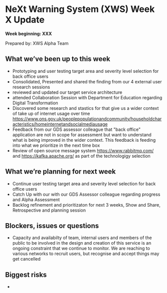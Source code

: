 # NeXt Warning System (XWS) Week X Update
**Week beginning: XXX** 

Prepared by: XWS Alpha Team

## What we’ve been up to this week

* Prototyping and user testing target area and severity level selection for back office users
* Consolidated, Presented and shared the finding from our 4 external user research sessions
* reviewed and updated our target service architecture
* attended Collaboration Session with Department for Education regarding Digital Transformation
* Discovered some research and stastics for that give us a wider context of take up of internet usage over time https://www.ons.gov.uk/peoplepopulationandcommunity/householdcharacteristics/homeinternetandsocialmediausage
* Feedback from our GDS assessor colleague that "back office" application are not in scope for assessment but want to understand what is being improved in the wider context.  This feedback is feeding into what we prioritize in the next time box
* Review of open source message system https://www.rabbitmq.com/ and https://kafka.apache.org/ as part of the technologigy selection


## What we’re planning for next week

* Continue user testing target area and severity level selection for back office users
* Catch Up with our with our GDS Assessor colleague regarding progress and Alpha Assessment
* Backlog refinement and prioritizaton for next 3 weeks, Show and Share, Retrospective and planning session


## Blockers, issues or questions

* Capacity and availabilty of team, internal users and members of the public to be involved in the design and creation of this service is an ongoing constraint that we continue to monitor.  We are reaching to various networks to recruit users, but recognise and accept things may get cancelled

## Biggest risks

* 

